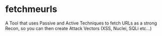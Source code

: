 # fetchmeurls
A Tool that uses Passive and Active Techniques to fetch URLs as a strong Recon, so you can then create Attack Vectors (XSS, Nuclei, SQLi etc...)

